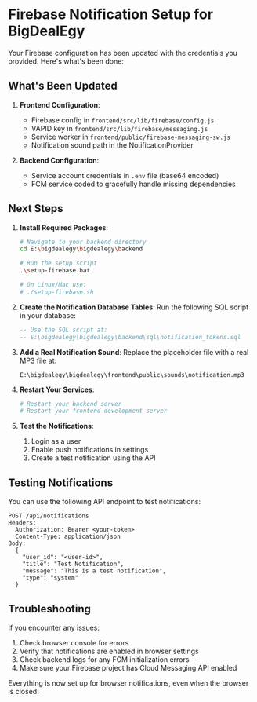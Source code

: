 # Firebase Notification Setup for BigDealEgy

Your Firebase configuration has been updated with the credentials you provided. Here's what's been done:

## What's Been Updated

1. **Frontend Configuration**:
   - Firebase config in `frontend/src/lib/firebase/config.js`
   - VAPID key in `frontend/src/lib/firebase/messaging.js`
   - Service worker in `frontend/public/firebase-messaging-sw.js`
   - Notification sound path in the NotificationProvider

2. **Backend Configuration**:
   - Service account credentials in `.env` file (base64 encoded)
   - FCM service coded to gracefully handle missing dependencies

## Next Steps

1. **Install Required Packages**:
   ```bash
   # Navigate to your backend directory
   cd E:\bigdealegy\bigdealegy\backend
   
   # Run the setup script
   .\setup-firebase.bat
   
   # On Linux/Mac use:
   # ./setup-firebase.sh
   ```

2. **Create the Notification Database Tables**:
   Run the following SQL script in your database:
   ```sql
   -- Use the SQL script at:
   -- E:\bigdealegy\bigdealegy\backend\sql\notification_tokens.sql
   ```

3. **Add a Real Notification Sound**:
   Replace the placeholder file with a real MP3 file at:
   ```
   E:\bigdealegy\bigdealegy\frontend\public\sounds\notification.mp3
   ```

4. **Restart Your Services**:
   ```bash
   # Restart your backend server
   # Restart your frontend development server
   ```

5. **Test the Notifications**:
   1. Login as a user
   2. Enable push notifications in settings
   3. Create a test notification using the API

## Testing Notifications

You can use the following API endpoint to test notifications:

```
POST /api/notifications
Headers:
  Authorization: Bearer <your-token>
  Content-Type: application/json
Body:
  {
    "user_id": "<user-id>",
    "title": "Test Notification",
    "message": "This is a test notification",
    "type": "system"
  }
```

## Troubleshooting

If you encounter any issues:

1. Check browser console for errors
2. Verify that notifications are enabled in browser settings
3. Check backend logs for any FCM initialization errors
4. Make sure your Firebase project has Cloud Messaging API enabled

Everything is now set up for browser notifications, even when the browser is closed!
